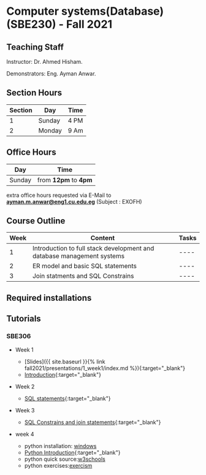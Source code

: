 # Computer systems(Database) \(SBE230\) - Fall 2021

## Teaching Staff

Instructor: Dr. Ahmed Hisham.

Demonstrators:  Eng. Ayman Anwar.  

## Section Hours

| Section | Day | Time  |
|---------|-----|-----------|
|   1     | Sunday | 4 PM |
|   2     | Monday | 9 Am |

## Office Hours

| Day | Time |
|-----|-----------|
| Sunday | from **12pm** to **4pm** |

extra office hours requested via E-Mail to **ayman.m.anwar@eng1.cu.edu.eg** (Subject : EXOFH)

## Course Outline

| Week | Content |  Tasks
|------|-----------------|-----|
|   1  | Introduction to full stack development and database management systems | ---- |
|   2  | ER model and basic SQL statements | ---- |
|   3  | Join statments and SQL Constrains| ---- |

## Required installations


## Tutorials

### SBE306

* Week 1
    * [Slides]({{ site.baseurl }}{% link fall2021/presentations/1_week1/index.md %}){:target="_blank"}
    * [Introduction](/database-tutorials/fall2021/notes/SBEw01){:target="_blank"}

* Week 2
    * [SQL statements](/database-tutorials/fall2021/notes/SBEw02){:target="_blank"}

* Week 3
    * [SQL Constrains and join statements](/database-tutorials/fall2021/notes/SBEw03){:target="_blank"}
        
* week 4
    * python installation: [windows](https://docs.anaconda.com/anaconda/install/windows/) 
    * [Python Introduction](/database-tutorials/fall2021/notes/SBEw04pythonIntroduction){:target="_blank"}
    * python quick source:[w3schools](https://www.w3schools.com/python/)
    * python exercises:[exercism](https://exercism.io/)

<!-- * week 5
    * [Python mySQL]](/database-tutorials/fall2021/notes/SBEw05pythonMysql){:target="_blank"}
    * HTML practice:[w3schools](https://www.w3schools.com/html/default.asp)
    * CSS practice:[w3schools](https://www.w3schools.com/css/default.asp)
    * Javascript practice:[w3schools](https://www.w3schools.com/js/default.asp)

* week 6
    * [mySQL Exercise](/database-tutorials/fall2021/notes/SBEw06){:target="_blank"}

* Week 7
    * [Basic Flask App](/database-tutorials/fall2021/notes/SBEw07){:target="_blank"}

* Week 8
    * [Dynamic Flask App](/database-tutorials/fall2021/notes/SBEw08){:target="_blank"}

## Project

* [main-statement](/database-tutorials/fall2021/notes/SBEProjectStatment){:target="_blank"} -->
